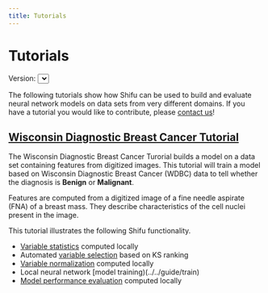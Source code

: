 ```yaml
---
title: Tutorials
---
```


Tutorials
=========

Version: <select id="tutorials-version"></select>


The following tutorials show how Shifu can be used to build and evaluate neural network models on data sets from very different domains. If you have a tutorial you would like to contribute, please [contact us](mailto:DL-PP-shifu-dev@corp.ebay.com?subject=I%20want%20to%20contribute%20a%20Shifu%20tutorial)!


[Wisconsin Diagnostic Breast Cancer Tutorial](../wdbc)
---------

The Wisconsin Diagnostic Breast Cancer Turorial builds a model on a  data set containing features from digitized images.  This tutorial will train a model based on Wisconsin Diagnostic Breast Cancer (WDBC) data to tell whether the diagnosis is **Benign** or **Malignant**.

Features are computed from a digitized image of a fine needle aspirate (FNA) of a breast mass. They describe characteristics of the cell nuclei present in the image.

This tutorial illustrates the following Shifu functionality.

*  [Variable statistics](../../guide/stats) computed locally
*  Automated [variable selection](../../guide/varselect) based on KS ranking
*  [Variable normalization](../../guide/normalize) computed locally
*  Local neural network [model training)(../../guide/train)
*  [Model performance evaluation](../../guide/eval) computed locally

